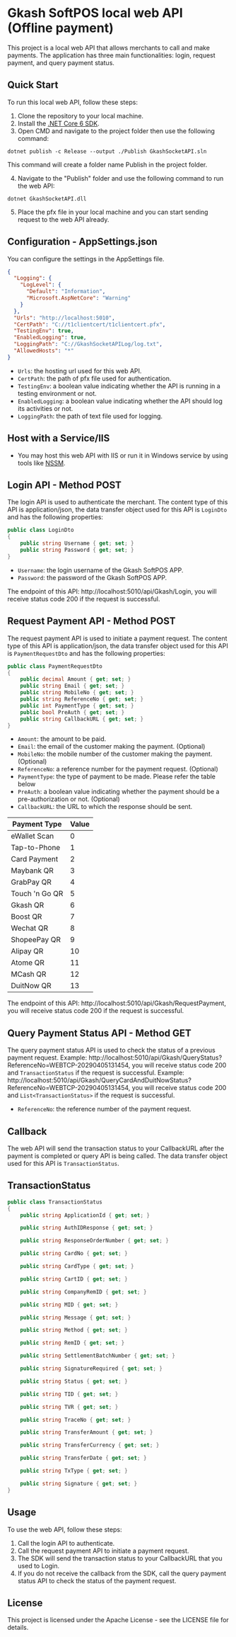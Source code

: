 # Gkash SoftPOS local web API (Offline payment)
This project is a local web API that allows merchants to call and make payments. The application has three main functionalities: login, request payment, and query payment status.

## Quick Start

To run this local web API, follow these steps:

1. Clone the repository to your local machine.
2. Install the [.NET Core 6 SDK](https://dotnet.microsoft.com/en-us/download/dotnet/6.0).
3. Open CMD and navigate to the project folder then use the following command:
 ```
 dotnet publish -c Release --output ./Publish GkashSocketAPI.sln
 ```
 This command will create a folder name Publish in the project folder. 

4. Navigate to the "Publish" folder and use the following command to run the web API: 
```
dotnet GkashSocketAPI.dll
```

5. Place the pfx file in your local machine and you can start sending request to the web API already.

## Configuration - AppSettings.json

You can configure the settings in the AppSettings file.

```json
{
  "Logging": {
    "LogLevel": {
      "Default": "Information",
      "Microsoft.AspNetCore": "Warning"
    }
  },
  "Urls": "http://localhost:5010",
  "CertPath": "C://t1clientcert/t1clientcert.pfx",
  "TestingEnv": true,
  "EnabledLogging": true,
  "LoggingPath": "C://GkashSocketAPILog/log.txt",
  "AllowedHosts": "*"
}
```
- `Urls`: the hosting url used for this web API.
- `CertPath`: the path of pfx file used for authentication.
- `TestingEnv`: a boolean value indicating whether the API is running in a testing environment or not.
- `EnabledLogging`: a boolean value indicating whether the API should log its activities or not.
- `LoggingPath`: the path of text file used for logging.


## Host with a Service/IIS

- You may host this web API with IIS or run it in Windows service by using tools like [NSSM](https://nssm.cc/download).

## Login API - Method POST

The login API is used to authenticate the merchant. The content type of this API is application/json, the data transfer object used for this API is `LoginDto` and has the following properties:

```csharp
public class LoginDto
{
    public string Username { get; set; }
    public string Password { get; set; }
}
```

- `Username`: the login username of the Gkash SoftPOS APP.
- `Password`: the password of the Gkash SoftPOS APP.

The endpoint of this API: http://localhost:5010/api/Gkash/Login, you will receive status code 200 if the request is successful.

## Request Payment API - Method POST

The request payment API is used to initiate a payment request. The content type of this API is application/json, the data transfer object used for this API is `PaymentRequestDto` and has the following properties:

```csharp
public class PaymentRequestDto
{
    public decimal Amount { get; set; }
    public string Email { get; set; }
    public string MobileNo { get; set; }
    public string ReferenceNo { get; set; }
    public int PaymentType { get; set; }
    public bool PreAuth { get; set; }
    public string CallbackURL { get; set; }
}
```

- `Amount`: the amount to be paid.
- `Email`: the email of the customer making the payment. (Optional)
- `MobileNo`: the mobile number of the customer making the payment. (Optional)
- `ReferenceNo`: a reference number for the payment request. (Optional)
- `PaymentType`: the type of payment to be made. Please refer the table below
- `PreAuth`: a boolean value indicating whether the payment should be a pre-authorization or not. (Optional)
- `CallbackURL`: the URL to which the response should be sent.

| Payment Type | Value |
| --- | --- |
| eWallet Scan | 0 |
| Tap-to-Phone | 1 |
| Card Payment | 2 |
| Maybank QR | 3 |
| GrabPay QR | 4 |
| Touch 'n Go QR | 5 |
| Gkash QR | 6 |
| Boost QR | 7 |
| Wechat QR | 8 |
| ShopeePay QR | 9 |
| Alipay QR | 10 |
| Atome QR | 11 |
| MCash QR | 12 |
| DuitNow QR | 13 |

The endpoint of this API: http://localhost:5010/api/Gkash/RequestPayment, you will receive status code 200 if the request is successful.

## Query Payment Status API - Method GET

The query payment status API is used to check the status of a previous payment request. 
Example: http://localhost:5010/api/Gkash/QueryStatus?ReferenceNo=WEBTCP-20290405131454, you will receive status code 200 and `TransactionStatus` if the request is successful.
Example: http://localhost:5010/api/Gkash/QueryCardAndDuitNowStatus?ReferenceNo=WEBTCP-20290405131454, you will receive status code 200 and `List<TransactionStatus>` if the request is successful.

- `ReferenceNo`: the reference number of the payment request.

## Callback
The web API will send the transaction status to your CallbackURL after the payment is completed or query API is being called. The data transfer object used for this API is `TransactionStatus`.

## TransactionStatus

```csharp
public class TransactionStatus
{
    public string ApplicationId { get; set; }

    public string AuthIDResponse { get; set; }

    public string ResponseOrderNumber { get; set; }

    public string CardNo { get; set; }

    public string CardType { get; set; }

    public string CartID { get; set; }

    public string CompanyRemID { get; set; }

    public string MID { get; set; }

    public string Message { get; set; }

    public string Method { get; set; }

    public string RemID { get; set; }

    public string SettlementBatchNumber { get; set; }

    public string SignatureRequired { get; set; }

    public string Status { get; set; }

    public string TID { get; set; }

    public string TVR { get; set; }

    public string TraceNo { get; set; }

    public string TransferAmount { get; set; }

    public string TransferCurrency { get; set; }

    public string TransferDate { get; set; }

    public string TxType { get; set; }

    public string Signature { get; set; }
}
```

## Usage

To use the web API, follow these steps:

1. Call the login API to authenticate.
2. Call the request payment API to initiate a payment request.
3. The SDK will send the transaction status to your CallbackURL that you used to Login.
4. If you do not receive the callback from the SDK, call the query payment status API to check the status of the payment request.

## License

This project is licensed under the Apache License - see the LICENSE file for details.
